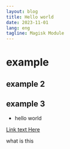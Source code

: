 ```yaml
---
layout: blog
title: Hello world
date: 2023-11-01
lang: eng
tagline: Magisk Module
---
```


# example
## example 2
## example 3


- hello world


[Link text Here](https://google.org)


what is this
